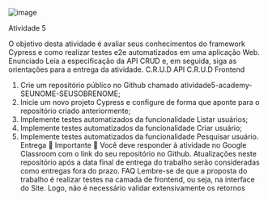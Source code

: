 ![image](https://github.com/mariacfs15/atividade5-academy-MARIACRISTINA-SILVA/assets/97346690/b892e606-2033-491d-98eb-33b37b8ab31e)


Atividade 5

O objetivo desta atividade é avaliar seus conhecimentos do framework Cypress e como realizar testes e2e
automatizados em uma aplicação Web.
Enunciado
Leia a especificação da API CRUD e, em seguida, siga as orientações para a entrega da atividade.
C.R.U.D API
C.R.U.D Frontend
1. Crie um repositório público no Github chamado atividade5-academy-SEUNOME-SEUSOBRENOME;
2. Inicie um novo projeto Cypress e configure de forma que aponte para o repositório criado
anteriormente;
3. Implemente testes automatizados da funcionalidade Listar usuários;
4. Implemente testes automatizados da funcionalidade Criar usuário;
5. Implemente testes automatizados da funcionalidade Pesquisar usuário.
Entrega
📌 Importante 📌
Você deve responder à atividade no Google Classroom com o link do seu repositório no Github.
Atualizações neste repositório após a data final de entrega do trabalho serão consideradas como entregas
fora do prazo.
FAQ
Lembre-se de que a proposta do trabalho é realizar testes na camada de frontend, ou seja, na interface do
Site. Logo, não é necessário validar extensivamente os retornos
